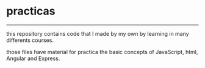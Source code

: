 # practicas

<hr>

this repository contains code that I made by my own by learning in many differents courses.


those files have material for practica the basic concepts of JavaScript, html, Angular and Express.
